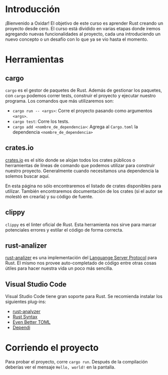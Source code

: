 # Introducción

¡Bienvenido a Oxidar! El objetivo de este curso es aprender Rust creando un proyecto desde cero. El curso está dividido en varias etapas donde iremos agregando nuevas funcionalidades al proyecto, cada una introduciendo un nuevo concepto o un desafío con lo que ya se vio hasta el momento.

# Herramientas

## cargo

`cargo` es el gestor de paquetes de Rust. Además de gestionar los paquetes, con `cargo` podemos correr tests, construir el proyecto y ejecutar nuestro programa. Los comandos que más utilizaremos son:

- `cargo run -- <args>`: Corre el proyecto pasando como argumentos `<args>`.
- `cargo test`: Corre los tests.
- `cargo add <nombre_de_dependencia>`: Agrega al `Cargo.toml` la dependencia `<nombre_de_dependencia>`

## crates.io

[crates.io](https://crates.io) es el sitio donde se alojan todos los crates públicos o herramientas de líneas de comando que podemos utilizar para construir nuestro proyecto. Generalmente cuando necesitamos una dependencia la solemos buscar aquí.

En esta página no sólo encontraremos el listado de crates disponibles para utilizar. También encontraremos documentación de los crates (si el autor se molestó en crearla) y su código de fuente.

## clippy

`clippy` es el linter oficial de Rust. Esta herramienta nos sirve para marcar potenciales errores y estilar el código de forma correcta.

## rust-analizer

[rust-analizer](https://rust-analyzer.github.io/) es una implementación del [Languange Server Protocol](https://microsoft.github.io/language-server-protocol/) para Rust. El mismo nos provee auto-completado de código entre otras cosas útiles para hacer nuestra vida un poco más sencilla.

## Visual Studio Code

Visual Studio Code tiene gran soporte para Rust. Se recomienda instalar los siguientes plug-ins:

- [rust-analyzer](https://marketplace.visualstudio.com/items?itemName=rust-lang.rust-analyzer)
- [Rust Syntax](https://marketplace.visualstudio.com/items?itemName=dustypomerleau.rust-syntax)
- [Even Better TOML](https://marketplace.visualstudio.com/items?itemName=tamasfe.even-better-toml)
- [Dependi](https://marketplace.visualstudio.com/items?itemName=fill-labs.dependi)


# Corriendo el proyecto

Para probar el proyecto, corre `cargo run`. Después de la compilación deberías ver el mensaje `Hello, world!` en la pantalla.
